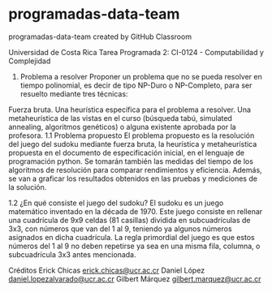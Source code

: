 # programadas-data-team
programadas-data-team created by GitHub Classroom

Universidad de Costa Rica
Tarea Programada 2: CI-0124 - Computabilidad y Complejidad
1. Problema a resolver
Proponer un problema que no se pueda resolver en tiempo polinomial, es decir de tipo NP-Duro o NP-Completo, para ser resuelto mediante tres técnicas:

Fuerza bruta.
Una heurística específica para el problema a resolver.
Una metaheurística de las vistas en el curso (búsqueda tabú, simulated annealing, algoritmos genéticos) o alguna existente aprobada por la profesora.
1.1 Problema propuesto
El problema propuesto es la resolución del juego del sudoku mediante fuerza bruta, la heurística y metaheurística propuesta en el documento de especificación inicial, en el lenguaje de programación python. Se tomarán también las medidas del tiempo de los algoritmos de resolución para comparar rendimientos y eficiencia. Además, se van a graficar los resultados obtenidos en las pruebas y mediciones de la solución.

1.2 ¿En qué consiste el juego del sudoku?
El sudoku es un juego matemático inventado en la década de 1970. Este juego consiste en rellenar una cuadrícula de 9x9 celdas (81 casillas) dividida en subcuadrículas de 3x3, con números que van del 1 al 9, teniendo ya algunos números asignados en dicha cuadrícula. La regla primordial del juego es que estos números del 1 al 9 no deben repetirse ya sea en una misma fila, columna, o subcuadrícula 3x3 antes mencionada.

Créditos
Erick Chicas erick.chicas@ucr.ac.cr
Daniel López daniel.lopezalvarado@ucr.ac.cr
Gilbert Márquez gilbert.marquez@ucr.ac.cr
